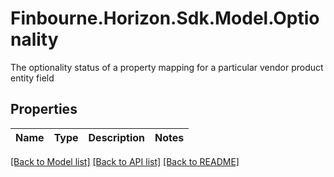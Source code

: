 # Finbourne.Horizon.Sdk.Model.Optionality
The optionality status of a property mapping for a particular vendor product entity field

## Properties

Name | Type | Description | Notes
------------ | ------------- | ------------- | -------------

[[Back to Model list]](../README.md#documentation-for-models) [[Back to API list]](../README.md#documentation-for-api-endpoints) [[Back to README]](../README.md)

